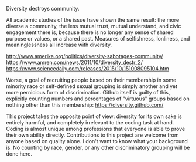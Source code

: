Diversity destroys community.

All academic studies of the issue have shown the same result: the more diverse a community, the less mutual trust, mutual understand, and civic
engagement there is, because there is no longer any sense of shared purpose or values, or a shared past. Measures of selfishness, lonliness, and
meaninglessness all increase with diversity.

http://www.amerika.org/politics/diversity-sabotages-community/
https://www.amren.com/news/2011/10/diversity_destr_2/
https://www.sciencedaily.com/releases/2015/10/151008095104.htm

Worse, a goal of recruiting people based on their membership in some minority race or self-defined sexual grouping is simply another and yet more
pernicious form of discrimination. Github itself is guilty of this, explicitly counting numbers and percentages of "virtuous" groups based on nothing
other than this membership: https://diversity.github.com/

This project takes the opposite point of view: diversity for its own sake is entirely harmful, and completely irrelevant to the coding task at hand.
Coding is almost unique among professions that everyone is able to prove their own ability directly. Contributions to this project are welcome from
anyone based on quality alone. I don't want to know what your background is. No counting by race, gender, or any other discriminatory grouping will be
done here.
